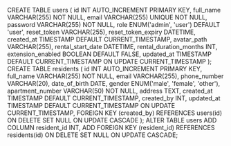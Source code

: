 CREATE TABLE users (
  id INT AUTO_INCREMENT PRIMARY KEY,
  full_name VARCHAR(255) NOT NULL,
  email VARCHAR(255) UNIQUE NOT NULL,
  password VARCHAR(255) NOT NULL,
  role ENUM('admin', 'user') DEFAULT 'user',
  reset_token VARCHAR(255),
  reset_token_expiry DATETIME,
  created_at TIMESTAMP DEFAULT CURRENT_TIMESTAMP,
  avatar_path VARCHAR(255),
  rental_start_date DATETIME,
  rental_duration_months INT,
  extension_enabled BOOLEAN DEFAULT FALSE,
  updated_at TIMESTAMP DEFAULT CURRENT_TIMESTAMP ON UPDATE CURRENT_TIMESTAMP
);
CREATE TABLE residents (
  id INT AUTO_INCREMENT PRIMARY KEY,
  full_name VARCHAR(255) NOT NULL,
  email VARCHAR(255),
  phone_number VARCHAR(20),
  date_of_birth DATE,
  gender ENUM('male', 'female', 'other'),
  apartment_number VARCHAR(50) NOT NULL,
  address TEXT,
  created_at TIMESTAMP DEFAULT CURRENT_TIMESTAMP,
  created_by INT,
  updated_at TIMESTAMP DEFAULT CURRENT_TIMESTAMP ON UPDATE CURRENT_TIMESTAMP,
  FOREIGN KEY (created_by) REFERENCES users(id) ON DELETE SET NULL ON UPDATE CASCADE
);
ALTER TABLE users
ADD COLUMN resident_id INT,
ADD FOREIGN KEY (resident_id) REFERENCES residents(id) ON DELETE SET NULL ON UPDATE CASCADE;

